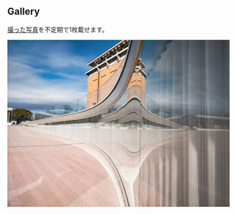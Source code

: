 ## Gallery

[撮った写真](https://juten10x.github.io/gallery/gallery2.html)を不定期で1枚載せます。

<a href="pile_of_images/am.jpg" data-lightbox="image" data-title="k_museum.jpg"><img src="pile_of_images/k_museum.jpg"></a>

<style>
  #cc0, #p_list, #_p_list {
    display: none;
  }
</style>


